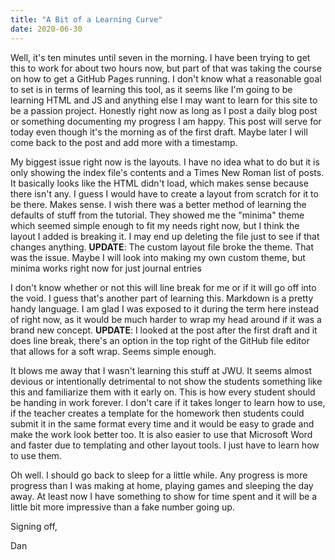 ```yaml
---
title: "A Bit of a Learning Curve"
date: 2020-06-30
---
```


Well, it's ten minutes until seven in the morning. I have been trying to get this to work for about two hours now, but part of that was taking the course on how to get a GitHub Pages running. I don't know what a reasonable goal to set is in terms of learning this tool, as it seems like I'm going to be learning HTML and JS and anything else I may want to learn for this site to be a passion project. Honestly right now as long as I post a daily blog post or something documenting my progress I am happy. This post will serve for today even though it's the morning as of the first draft. Maybe later I will come back to the post and add more with a timestamp. 

My biggest issue right now is the layouts. I have no idea what to do but it is only showing the index file's contents and a Times New Roman list of posts. It basically looks like the HTML didn't load, which makes sense because there isn't any. I guess I would have to create a layout from scratch for it to be there. Makes sense. I wish there was a better method of learning the defaults of stuff from the tutorial. They showed me the "minima" theme which seemed simple enough to fit my needs right now, but I think the layout I added is breaking it. I may end up deleting the file just to see if that changes anything. **UPDATE**: The custom layout file broke the theme. That was the issue. Maybe I will look into making my own custom theme, but minima works right now for just journal entries

I don't know whether or not this will line break for me or if it will go off into the void. I guess that's another part of learning this. Markdown is a pretty handy language. I am glad I was exposed to it during the term here instead of right now, as it would be much harder to wrap my head around if it was a brand new concept. **UPDATE**: I looked at the post after the first draft and it does line break, there's an option in the top right of the GitHub file editor that allows for a soft wrap. Seems simple enough. 

It blows me away that I wasn't learning this stuff at JWU. It seems almost devious or intentionally detrimental to not show the students something like this and familiarize them with it early on. This is how every student should be handing in work forever. I don't care if it takes longer to learn how to use, if the teacher creates a template for the homework then students could submit it in the same format every time and it would be easy to grade and make the work look better too. It is also easier to use that Microsoft Word and faster due to templating and other layout tools. I just have to learn how to use them. 

Oh well. I should go back to sleep for a little while. Any progress is more progress than I was making at home, playing games and sleeping the day away. At least now I have something to show for time spent and it will be a little bit more impressive than a fake number going up. 

Signing off, 

Dan

